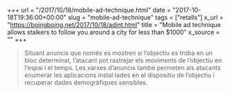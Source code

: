 +++
url = "/2017/10/18/mobile-ad-technique.html"
date = "2017-10-18T19:36:00+00:00"
slug = "mobile-ad-technique"
tags = ["retalls"]
x_url = "https://boingboing.net/2017/10/18/adint.html"
title = "Mobile ad technique allows stalkers to follow you around a city for less than $1000"
x_source = ""
+++


> Situant anuncis que només es mostren si l’objectiu es troba en un bloc determinat, l’atacant pot rastrejar els moviments de l’objectiu en l’espai i el temps. Les xarxes d’anuncis també permeten als atacants enumerar les aplicacions instal·lades en el dispositiu de l’objectiu i recuperar dades demogràfiques sensibles.
